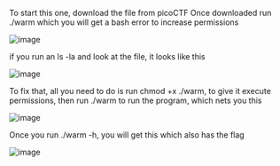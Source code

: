 To start this one, download the file from picoCTF
Once downloaded run ./warm which you will get a bash error to increase permissions

![image](https://github.com/CountDraculaDaughter/projects/assets/155210038/c1ef97ac-117d-4f92-a11d-42eb1e6b984f)

if you run an ls -la and look at the file, it looks like this

![image](https://github.com/CountDraculaDaughter/projects/assets/155210038/93b7dfab-454c-4d78-94ef-42d3caca8f1d)

To fix that, all you need to do is run chmod +x ./warm, to give it execute permissions, then run ./warm to run the program, which nets you this

![image](https://github.com/CountDraculaDaughter/projects/assets/155210038/3d5a3eea-abbd-4a2c-9ba6-648e7e92569c)

Once you run ./warm -h, you will get this which also has the flag

![image](https://github.com/CountDraculaDaughter/projects/assets/155210038/4c777e37-284c-4d45-b828-8a7f5914f484)
